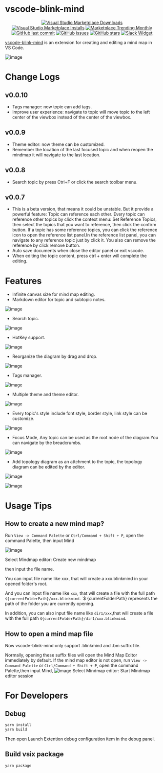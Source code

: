 # vscode-blink-mind

<p align="center">
<a href="https://marketplace.visualstudio.com/items?itemName=awehook.vscode-blink-mind" target="__blank"><img src="https://img.shields.io/visual-studio-marketplace/d/awehook.vscode-blink-mind.svg?color=4bdbe3" alt="Visual Studio Marketplace Downloads" /></a>
<a href="https://marketplace.visualstudio.com/items?itemName=awehook.vscode-blink-mind" target="__blank"><img src="https://img.shields.io/visual-studio-marketplace/i/awehook.vscode-blink-mind.svg?color=63ba83" alt="Visual Studio Marketplace Installs" /></a>
<a href="https://marketplace.visualstudio.com/items?itemName=awehook.vscode-blink-mind" target="__blank"><img src="https://vsmarketplacebadge.apphb.com/trending-monthly/awehook.vscode-blink-mind.svg?color=a1b858" alt="Marketplace Trending Monthly" /></a>
<br/>
<a href="https://github.com/awehook/vscode-blink-mind" target="__blank"><img src="https://img.shields.io/github/last-commit/awehook/vscode-blink-mind.svg?color=a38eed" alt="GitHub last commit" /></a>
<a href="https://github.com/awehook/vscode-blink-mind/issues" target="__blank"><img src="https://img.shields.io/github/issues/awehook/vscode-blink-mind.svg?color=c977be" alt="GitHub issues" /></a>
<a href="https://github.com/awehook/vscode-blink-mind" target="__blank"><img alt="GitHub stars" src="https://img.shields.io/github/stars/awehook/vscode-blink-mind?style=social"></a>
<a href="https://join.slack.com/t/vscode-blink-mind/shared_invite/enQtODkyMzc0OTc0NDM1LWRlYjI3YzFmYjRiM2UwY2ExZGIzMDI3NzY4ODAwMmZlMTE3YjMxNGE1MDM4MTY5ZWNjZWJjYWQ4ZGFhZWZmZDc"><img src="https://img.shields.io/badge/join-us%20on%20slack-gray.svg?longCache=true&logo=slack&colorB=brightgreen" alt="Slack Widget"></a>
</p>


[vscode-blink-mind](https://github.com/awehook/vscode-blink-mind) is an extension for creating and editing a mind map in VS Code.

![image](https://github.com/awehook/images/raw/master/vscode-blink-mind/slate-mindmap.png)

# Change Logs

## v0.0.10
- Tags manager: now topic can add tags.
- Improve user experience: navigate to topic will move topic to the left center of the viewbox instead of the center of the viewbox.

## v0.0.9
- Theme editor: now theme can be customized.
- Remember the location of the last focused topic and when reopen the mindmap it will navigate to the last location.

## v0.0.8
- Search topic by press Ctrl+F or click the search toolbar menu. 

## v0.0.7
- This is a beta version, that means it could be unstable. But it provide a powerful feature: Topic can reference each other. Every topic can reference other topics by click the context menu: Set Reference Topics, then select the topics that you want to reference, then click the confirm button. If a topic has some reference topics, you can click the reference icon to open the reference list panel.In the reference list panel, you can navigate to any reference topic just by click it. You also can remove the reference by click remove button.
- Auto save documents when close the editor panel or exit vscode.
- When editing the topic content, press ctrl + enter will complete the editing.

# Features

- Infinite canvas size for mind map editing.
- Markdown editor for topic and subtopic notes. 

![image](https://github.com/awehook/images/raw/master/vscode-blink-mind/rich-mark-down-editor.png)

- Search topic.

![image](https://github.com/awehook/images/raw/master/vscode-blink-mind/search-topic.png)

- HotKey support. 

![image](https://github.com/awehook/images/raw/master/blink-mind/hotkey.png)

- Reorganize the diagram by drag and drop. 

![image](https://github.com/awehook/images/raw/master/blink-mind/drag-and-drop.png)

- Tags manager.

![image](https://github.com/awehook/images/raw/master/blink-mind/tags-manager.png)

- Multiple theme and theme editor.

![image](https://github.com/awehook/images/raw/master/vscode-blink-mind/multi-theme.png)

- Every topic's style include font style, border style, link style can be customize. 

![image](https://github.com/awehook/images/raw/master/blink-mind/style-editor.png)

- Focus Mode, Any topic can be used as the root node of the diagram.You can navigate by the breadcrumbs. 

![image](https://github.com/awehook/images/raw/master/blink-mind/focus-mode.png)

- Add topology diagram as an attchment to the topic, the topology diagram can be edited by the editor.

![image](https://github.com/awehook/images/raw/master/vscode-blink-mind/context-menu-edit-topology.png)

![image](https://github.com/awehook/images/raw/master/vscode-blink-mind/topology-diagram.png)


# Usage Tips

##  How to create a new mind map?

Run `View -> Command Palette` or `Ctrl/Command + Shift + P`, open the command Palette, then input Mind

![image](https://github.com/awehook/images/raw/master/vscode-blink-mind/create-new-mindmap.png)

Select Mindmap editor: Create new mindmap

then input the file name.

You can input file name like xxx, that will create a xxx.blinkmind in your opened folder's root.

And you can input file name like `xxx`, that will create a file with the full path `${currentFolderPath}/xxx.blinkmind`. `$ {currentFolderPath} represents the path of the folder you are currently opening.

In addition, you can also input file name like `dir1/xxx`,that will create a file with the full path `${currentFolderPath}/dir1/xxx.blinkmind`.

## How to open a mind map file

Now vscode-blink-mind only support .blinkmind and .bm suffix file.

Normally, opening these suffix files will open the Mind Map Editor immediately by default. If the mind map editor is not open, run `View -> Command Palette` or `Ctrl/Command + Shift + P`, open the command Palette,then input Mind, 
![image](https://github.com/awehook/images/raw/master/vscode-blink-mind/create-new-mindmap.png)
Select Mindmap editor: Start Mindmap editor session

# For Developers
## Debug
```bash
yarn install
yarn build
```
Then open Launch Extention debug configuration item in the debug panel.

## Build vsix package
```
yarn package
```






